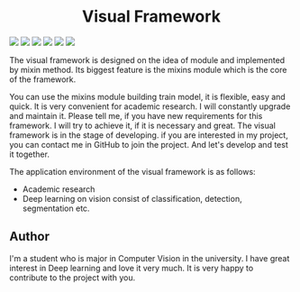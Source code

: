 # <center>Visual Framework</center>

[![](https://img.shields.io/badge/developed-20%25-orange.svg)]()
[![](https://img.shields.io/badge/coverage-0%25-red.svg)]()
[![](https://img.shields.io/badge/license-MIT-black.svg)](https://choosealicense.com/licenses/mit/)
[![](https://img.shields.io/badge/version-v0.0-blue.svg)]()
[![](https://img.shields.io/badge/language-python>=v3.9.7-blue.svg)]()
[![](https://img.shields.io/badge/Author-Liuzhuoyan-bluegreen.svg)](https://github.com/LEFTeyex)

The visual framework is designed on the idea of module and implemented by mixin method.
Its biggest feature is the mixins module which is the core of the framework.

You can use the mixins module building train model, it is flexible, easy and quick.
It is very convenient for academic research. I will constantly upgrade and maintain it.
Please tell me, if you have new requirements for this framework.
I will try to achieve it, if it is necessary and great.
The visual framework is in the stage of developing.
if you are interested in my project, you can contact me in GitHub to join the project.
And let's develop and test it together.

The application environment of the visual framework is as follows:
* Academic research
* Deep learning on vision consist of classification, detection, segmentation etc.

## Author
I'm a student who is major in Computer Vision in the university.
I have great interest in Deep learning and love it very much.
It is very happy to contribute to the project with you.